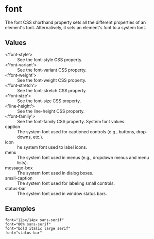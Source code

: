 # font

The font CSS shorthand property sets all the different properties of an element's font. Alternatively, it sets an element's font to a system font.


## Values

<dl>
<dt><'font-style'></dt>
<dd>See the font-style CSS property.</dd>

<dt><'font-variant'></dt>
<dd>See the font-variant CSS property.</dd>

<dt><'font-weight'></dt>
<dd>See the font-weight CSS property.</dd>

<dt><'font-stretch'></dt>
<dd>See the font-stretch CSS property.</dd>

<dt><'font-size'></dt>
<dd>See the font-size CSS property.</dd>

<dt><'line-height'></dt>
<dd>See the line-height CSS property.</dd>

<dt><'font-family'></dt>
<dd>See the font-family CSS property.
System font values</dd>

<dt>caption</dt>
<dd>The system font used for captioned controls (e.g., buttons, drop-downs, etc.).</dd>

<dt>icon</dt>
<dd>he system font used to label icons.</dd>

<dt>menu</dt>
<dd>The system font used in menus (e.g., dropdown menus and menu lists).</dd>

<dt>message-box</dt>
<dd>The system font used in dialog boxes.</dd>

<dt>small-caption</dt>
<dd>The system font used for labeling small controls.</dd>

<dt>status-bar</dt>
<dd>The system font used in window status bars.</dd>
</dl>

## Examples

```
font="12px/14px sans-serif"
font="80% sans-serif"
font="bold italic large serif"
font="status-bar"
```
